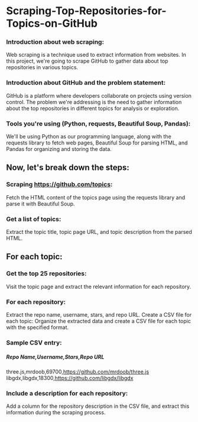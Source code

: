 # Scraping-Top-Repositories-for-Topics-on-GitHub
### Introduction about web scraping:
Web scraping is a technique used to extract information from websites. In this project, we're going to scrape GitHub to gather data about top repositories in various topics.

### Introduction about GitHub and the problem statement:
GitHub is a platform where developers collaborate on projects using version control. The problem we're addressing is the need to gather information about the top repositories in different topics for analysis or exploration.

### Tools you're using (Python, requests, Beautiful Soup, Pandas):
We'll be using Python as our programming language, along with the requests library to fetch web pages, Beautiful Soup for parsing HTML, and Pandas for organizing and storing the data.

## Now, let's break down the steps:

### Scraping https://github.com/topics:
Fetch the HTML content of the topics page using the requests library and parse it with Beautiful Soup.

### Get a list of topics:
Extract the topic title, topic page URL, and topic description from the parsed HTML.

## For each topic:

### Get the top 25 repositories:
Visit the topic page and extract the relevant information for each repository.
### For each repository:
Extract the repo name, username, stars, and repo URL.
Create a CSV file for each topic:
Organize the extracted data and create a CSV file for each topic with the specified format.
### Sample CSV entry:
##### Repo Name,Username,Stars,Repo URL
three.js,mrdoob,69700,https://github.com/mrdoob/three.js
libgdx,libgdx,18300,https://github.com/libgdx/libgdx
### Include a description for each repository:
Add a column for the repository description in the CSV file, and extract this information during the scraping process.
